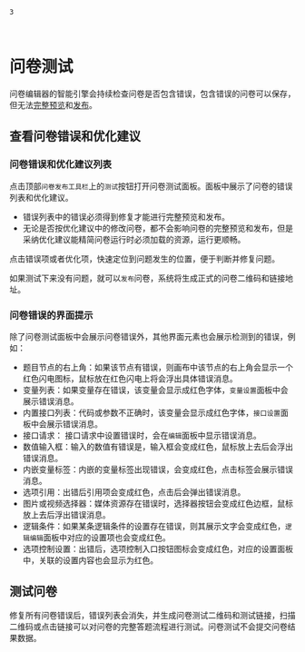 ```index
3
```

```tag

```

```summary

```
# 问卷测试

问卷编辑器的智能引擎会持续检查问卷是否包含错误，包含错误的问卷可以保存，但无法[完整预览](./02realTimeAndFullPreview)和[发布](../08publish/concept.md)。

## 查看问卷错误和优化建议

### 问卷错误和优化建议列表
点击顶部`问卷发布工具栏`上的`测试`按钮打开问卷测试面板。面板中展示了问卷的错误列表和优化建议。

+ 错误列表中的错误必须得到修复才能进行完整预览和发布。
+ 无论是否按优化建议中的修改问卷，都不会影响问卷的完整预览和发布，但是采纳优化建议能精简问卷运行时必须加载的资源，运行更顺畅。

点击错误项或者优化项，快速定位到问题发生的位置，便于判断并修复问题。

如果测试下来没有问题，就可以`发布`问卷，系统将生成正式的问卷二维码和链接地址。

### 问卷错误的界面提示
除了问卷测试面板中会展示问卷错误外，其他界面元素也会展示检测到的错误，例如：
+ 题目节点的右上角：如果该节点有错误，则画布中该节点的右上角会显示一个红色闪电图标，鼠标放在红色闪电上将会浮出具体错误消息。
+ 变量列表：如果变量存在错误，该变量会显示成红色字体，`变量设置`面板中会展示错误消息。
+ 内置接口列表：代码或参数不正确时，该变量会显示成红色字体，`接口设置`面板中会展示错误消息。
+ 接口请求： 接口请求中设置错误时，会在`编辑`面板中显示错误消息。
+ 数值输入框：输入的数值有错误是，输入框会变成红色，鼠标放上去后会浮出错误消息。
+ 内嵌变量标签：内嵌的变量标签出现错误，会变成红色，点击标签会展示错误消息。
+ 选项引用：出错后引用项会变成红色，点击后会弹出错误消息。
+ 图片或视频选择器：媒体资源存在错误时，选择器按钮会变成红色边框，鼠标放上去后浮出错误消息。
+ 逻辑条件：如果某条逻辑条件的设置存在错误，则其展示文字会变成红色，`逻辑编辑`面板中对应的设置项也会变成红色。
+ 选项控制设置：出错后，选项控制入口按钮图标会变成红色，对应的设置面板中，关联的设置内容也会显示为红色。

## 测试问卷
修复所有问卷错误后，错误列表会消失，并生成问卷测试二维码和测试链接，扫描二维码或点击链接可以对问卷的完整答题流程进行测试。问卷测试不会提交问卷结果数据。
